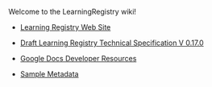 Welcome to the LearningRegistry wiki!

* [Learning Registry Web Site](http://learningregistry.org)

* [Draft Learning Registry Technical Specification V 0.17.0](https://docs.google.com/document/d/191BTary350To_4JokBUFZLFRMOEfGYrl_EHE6QZxUr8/edit?hl=en#)

* [Google Docs Developer Resources](https://docs.google.com/leaf?id=0B3g0HwhfaPvPZDk4YWU3ODItMzg5OC00NjlkLTlmNjItNTBkNDJhYmQ3NGQx&hl=en)

* [Sample Metadata](https://docs.google.com/leaf?id=0B3g0HwhfaPvPOTMzOGZjMjktM2QyZi00YTM2LTkzNWMtYmViN2JjOWRmZGU2&hl=en)